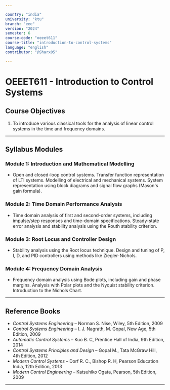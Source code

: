 ```yaml
---

country: "india"
university: "ktu"
branch: "eee"
version: "2024"
semester: 6
course-code: "oeeet611"
course-title: "introduction-to-control-systems"
language: "english"
contributor: "@Sharx05"

---
```


# OEEET611 - Introduction to Control Systems

## Course Objectives

1.  To introduce various classical tools for the analysis of linear control systems in the time and frequency domains.

---

## Syllabus Modules

### Module 1: Introduction and Mathematical Modelling

-   Open and closed-loop control systems. Transfer function representation of LTI systems. Modelling of electrical and mechanical systems. System representation using block diagrams and signal flow graphs (Mason's gain formula).

### Module 2: Time Domain Performance Analysis

-   Time domain analysis of first and second-order systems, including impulse/step responses and time-domain specifications. Steady-state error analysis and stability analysis using the Routh stability criterion.

### Module 3: Root Locus and Controller Design

-   Stability analysis using the Root locus technique. Design and tuning of P, I, D, and PID controllers using methods like Ziegler-Nichols.

### Module 4: Frequency Domain Analysis

-   Frequency domain analysis using Bode plots, including gain and phase margins. Analysis with Polar plots and the Nyquist stability criterion. Introduction to the Nichols Chart.

---

## Reference Books

-   *Control Systems Engineering* – Norman S. Nise, Wiley, 5th Edition, 2009
-   *Control Systems Engineering* – I. J. Nagrath, M. Gopal, New Age, 5th Edition, 2009
-   *Automatic Control Systems* – Kuo B. C, Prentice Hall of India, 9th Edition, 2014
-   *Control Systems Principles and Design* – Gopal M., Tata McGraw Hill, 4th Edition, 2012
-   *Modern Control Systems* – Dorf R. C., Bishop R. H, Pearson Education India, 12th Edition, 2013
-   *Modern Control Engineering* – Katsuhiko Ogata, Pearson, 5th Edition, 2009

---
